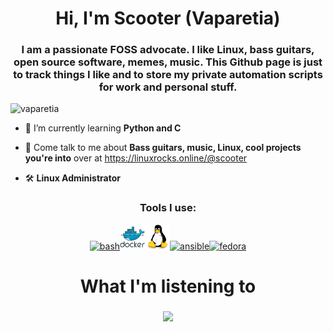 <h1 align="center">Hi, I'm Scooter (Vaparetia)</h1>
<h3 align="center">I am a passionate FOSS advocate. I like Linux, bass guitars, open source software, memes, music. This Github page is just to track things I like and to store my private automation scripts for work and personal stuff.</h3>

<p align="left"> <img src="https://komarev.com/ghpvc/?username=vaparetia&label=Profile%20views&color=0e75b6&style=flat" alt="vaparetia" /> </p>

- 🌱 I’m currently learning **Python and C**

- 💬 Come talk to me about **Bass guitars, music, Linux, cool projects you're into** over at https://linuxrocks.online/@scooter

- 🛠️ **Linux Administrator**

<p align="left">
</p>
<h3 align="center">Tools I use:</h3>
<p align="center"><a href="https://www.gnu.org/software/bash/" target="_blank" rel="noreferrer"><img src="https://www.vectorlogo.zone/logos/gnu_bash/gnu_bash-icon.svg" alt="bash"  width="40" height="40"/></a><a href="https://www.docker.com/" target="_blank" rel="noreferrer"><img src="https://raw.githubusercontent.com/devicons/devicon/master/icons/docker/docker-original-wordmark.svg" alt="docker" width="40" height="40"/></a><a href="https://www.linux.org/" target="_blank" rel="noreferrer"><img src="https://raw.githubusercontent.com/devicons/devicon/master/icons/linux/linux-original.svg" alt="linux" width="40" height="40"/><a href="https://www.ansible.com/overview/how-ansible-works" target="_blank" rel="noreferrer"><img src='https://cdn.jsdelivr.net/gh/devicons/devicon@latest/icons/ansible/ansible-original.svg' alt="ansible" width="40" height="40"/></a><a href="https://fedoraproject.org/" target="_blank" rel="noreferrer"><img src="https://docs.fedoraproject.org/en-US/_/img/fedora-blue.png" alt="fedora" width="120" height="40"/></a></p>

<h1 align="center">What I'm listening to</h1>
<h3 align="center"><img src='https://spotify-github-profile.vercel.app/api/view?uid=31vmiti4kocyzcrzp5r4bp7nbt5e&cover_image=true&theme=default&show_offline=false&background_color=121212&interchange=false&bar_color=53b14f&bar_color_cover=true'/></h3>
